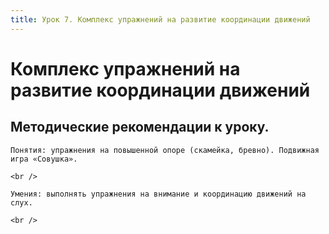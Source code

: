 ```yaml
---
title: Урок 7. Комплекс упражнений на развитие координации движений
---
```


# Комплекс упражнений на развитие координации движений

## Методические рекомендации к уроку.

<p>
	Понятия: упражнения на повышенной опоре (скамейка, бревно). Подвижная игра «Совушка».
</p>
<p>
	<br />
</p>
<p>
	Умения: выполнять упражнения на внимание и координацию движений на слух.
</p>
<p>
	<br />
</p>